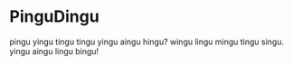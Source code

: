 # PinguDingu
pingu yingu tingu tingu yingu aingu hingu? wingu lingu mingu tingu singu. yingu aingu lingu bingu!

